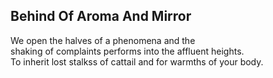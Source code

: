Behind Of Aroma And Mirror
--------------------------
We open the halves of a phenomena and the  
shaking of complaints performs into the affluent heights.  
To inherit lost stalkss of cattail and for warmths of your body.  
